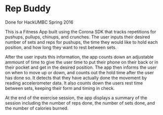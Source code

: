 # Rep Buddy
Done for HackUMBC Spring 2016

This is a Fitness App built using the Corona SDK that tracks repetitions for pushups, pullups, chinups, and crunches. The user inputs their desired number of sets and reps for pushups, the time they would like to hold each position, and how long they want to rest between sets.

After the user inputs this information, the app counts down an adjustable ammount of time to give the user time to put their phone on their back or in their pocket and get in the desired position. The app then informs the user on when to move up or down, and counts out the hold time after the user has done so. It detects that they have actually done the movement by reading accelerometer data. It also counts down the users rest time between sets, keeping their form and timing in check. 

At the end of the exercise session, the app displays a summary of the session including the number of reps done, the number of sets done, and the number of calories burned. 
